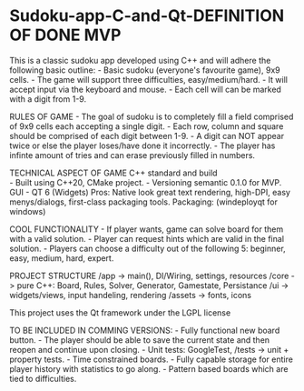 # Sudoku-app-C-and-Qt-DEFINITION OF DONE MVP

This is a classic sudoku app developed using C++ and will adhere the following basic outline:
    - Basic sudoku (everyone's favourite game), 9x9 cells.
    - The game will support three difficulties, easy/medium/hard.
    - It will accept input via the keyboard and mouse.
    - Each cell will can be marked with a digit from 1-9.


RULES OF GAME
    - The goal of sudoku is to completely fill a field comprised of 9x9 cells each accepting a single digit. 
    - Each row, column and square should be comprised of each digit between 1-9. 
    - A digit can NOT appear twice or else the player loses/have done it incorrectly. 
    - The player has infinte amount of tries and can erase previously filled in numbers. 

TECHNICAL ASPECT OF GAME
    C++ standard and build   
    - Built using C++20, CMake project.
    - Versioning semantic 0.1.0 for MVP.
    GUI 
    - QT 6 (Widgets)
        Pros: Native look great text rendering, high-DPI, easy menys/dialogs, first-class packaging tools.
        Packaging: (windeployqt for windows)

COOL FUNCTIONALITY
    - If player wants, game can solve board for them with a valid solution.
    - Player can request hints which are valid in the final solution.
    - Players can choose a difficulty out of the following 5: beginner, easy, medium, hard, expert.

PROJECT STRUCTURE
    /app    -> main(), DI/Wiring, settings, resources
    /core   -> pure C++: Board, Rules, Solver, Generator, Gamestate, Persistance
    /ui     -> widgets/views, input handeling, rendering
    /assets -> fonts, icons 

This project uses the Qt framework under the LGPL license

TO BE INCLUDED IN COMMING VERSIONS:
    - Fully functional new board button.
    - The player should be able to save the current state and then reopen and continue upon closing. 
    - Unit tests: GoogleTest, /tests  -> unit + property tests.
    - Time constrained boards.
    - Fully capable storage for entire player history with statistics to go along. 
    - Pattern based boards which are tied to difficulties.
    
